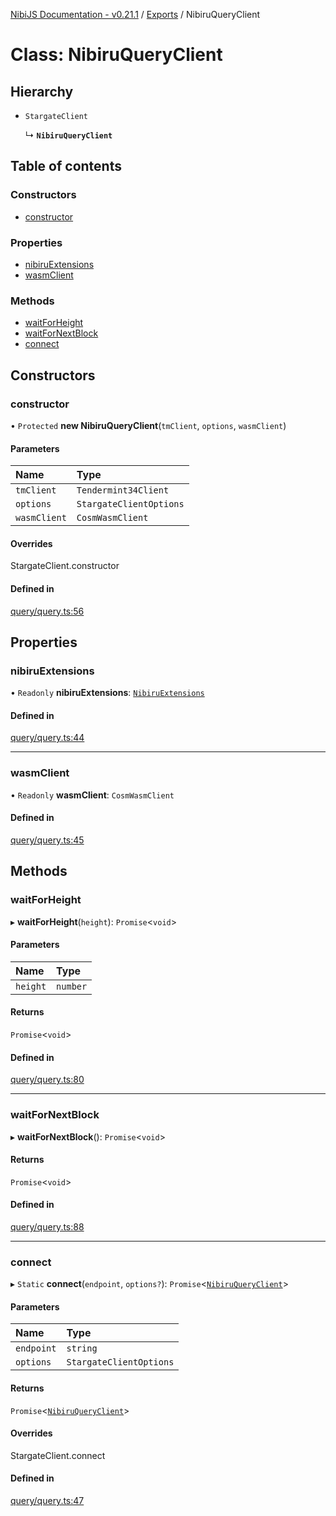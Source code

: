 [NibiJS Documentation - v0.21.1](../intro.md) / [Exports](../modules.md) / NibiruQueryClient

# Class: NibiruQueryClient

## Hierarchy

- `StargateClient`

  ↳ **`NibiruQueryClient`**

## Table of contents

### Constructors

- [constructor](NibiruQueryClient.md#constructor)

### Properties

- [nibiruExtensions](NibiruQueryClient.md#nibiruextensions)
- [wasmClient](NibiruQueryClient.md#wasmclient)

### Methods

- [waitForHeight](NibiruQueryClient.md#waitforheight)
- [waitForNextBlock](NibiruQueryClient.md#waitfornextblock)
- [connect](NibiruQueryClient.md#connect)

## Constructors

### constructor

• `Protected` **new NibiruQueryClient**(`tmClient`, `options`, `wasmClient`)

#### Parameters

| Name         | Type                    |
| :----------- | :---------------------- |
| `tmClient`   | `Tendermint34Client`    |
| `options`    | `StargateClientOptions` |
| `wasmClient` | `CosmWasmClient`        |

#### Overrides

StargateClient.constructor

#### Defined in

[query/query.ts:56](https://github.com/NibiruChain/ts-sdk/blob/c58cf2d/packages/nibijs/src/query/query.ts#L56)

## Properties

### nibiruExtensions

• `Readonly` **nibiruExtensions**: [`NibiruExtensions`](../modules.md#nibiruextensions)

#### Defined in

[query/query.ts:44](https://github.com/NibiruChain/ts-sdk/blob/c58cf2d/packages/nibijs/src/query/query.ts#L44)

---

### wasmClient

• `Readonly` **wasmClient**: `CosmWasmClient`

#### Defined in

[query/query.ts:45](https://github.com/NibiruChain/ts-sdk/blob/c58cf2d/packages/nibijs/src/query/query.ts#L45)

## Methods

### waitForHeight

▸ **waitForHeight**(`height`): `Promise`<`void`\>

#### Parameters

| Name     | Type     |
| :------- | :------- |
| `height` | `number` |

#### Returns

`Promise`<`void`\>

#### Defined in

[query/query.ts:80](https://github.com/NibiruChain/ts-sdk/blob/c58cf2d/packages/nibijs/src/query/query.ts#L80)

---

### waitForNextBlock

▸ **waitForNextBlock**(): `Promise`<`void`\>

#### Returns

`Promise`<`void`\>

#### Defined in

[query/query.ts:88](https://github.com/NibiruChain/ts-sdk/blob/c58cf2d/packages/nibijs/src/query/query.ts#L88)

---

### connect

▸ `Static` **connect**(`endpoint`, `options?`): `Promise`<[`NibiruQueryClient`](NibiruQueryClient.md)\>

#### Parameters

| Name       | Type                    |
| :--------- | :---------------------- |
| `endpoint` | `string`                |
| `options`  | `StargateClientOptions` |

#### Returns

`Promise`<[`NibiruQueryClient`](NibiruQueryClient.md)\>

#### Overrides

StargateClient.connect

#### Defined in

[query/query.ts:47](https://github.com/NibiruChain/ts-sdk/blob/c58cf2d/packages/nibijs/src/query/query.ts#L47)
